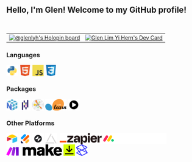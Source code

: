 ## Hello, I'm Glen! Welcome to my GitHub profile!
<br>
<table>
  <tbody>
    <tr>
      <td>
        <!--
        [![An image of @glenlyh's Holopin badges, which is a link to view their full Holopin profile](https://holopin.me/glenlyh)](https://holopin.io/@glenlyh)
        -->
        <a href="https://holopin.io/@glenlyh"><img src="https://holopin.me/glenlyh" width="1000" alt="@glenlyh's Holopin board"/></a>
      </td>
      <td>
        <a href="https://app.daily.dev/GlenLYH"><img src="https://api.daily.dev/devcards/d5cfa60a8e3645f7b4cc80c852178c71.png?r=ijm" width="250" alt="Glen Lim Yi Hern's Dev Card"/></a>
      </td>
    </tr>
  </tbody>
</table>

<!-- Programming/ Markdown Languages -->
### Languages
<a href="https://www.python.org/"><img align="center" src="https://github.com/GlenLYH/GlenLYH/blob/main/assets/programming_icons/programming_languages_icons/python_logo/python_icon.svg" title="Python" alt="" height="30"/></a>
<a href="https://html.spec.whatwg.org/"><img align="center" src="https://github.com/GlenLYH/GlenLYH/blob/main/assets/programming_icons/programming_languages_icons/html5_logo/html5_icon.svg" title="HTML" alt="" height="30"/></a>
<a href="https://www.ecma-international.org/publications-and-standards/standards/ecma-262/"><img align="center" src="https://github.com/GlenLYH/GlenLYH/blob/main/assets/programming_icons/programming_languages_icons/javascript_logo/javascript_icon.svg" title="JS" alt="" height="30"/></a>
<a href="https://www.w3.org/TR/CSS/"><img align="center" src="https://github.com/GlenLYH/GlenLYH/blob/main/assets/programming_icons/programming_languages_icons/css3_logo/css3_icon.svg" title="CSS" alt="" height="30"/></a>

### Packages
<a href="https://numpy.org/"><img align="center" src="https://github.com/GlenLYH/GlenLYH/blob/main/assets/programming_icons/programming_packages_icons/numpy_logo/numpy_icon.svg" title="NumPy" alt="" height="30"/></a>
<a href="https://pandas.pydata.org/"><img align="center" src="https://github.com/GlenLYH/GlenLYH/blob/main/assets/programming_icons/programming_packages_icons/pandas_logo/pandas_icon.svg" title="Pandas" alt="" height="30"/></a>
<a href="https://matplotlib.org/"><img align="center" src="https://github.com/GlenLYH/GlenLYH/blob/main/assets/programming_icons/programming_packages_icons/matplotlib_logo/matplotlib_logo.svg.png" title="MatPlotLib" alt="" height="30"/></a>
<a href="https://scikit-learn.org/stable/"><img align="center" src="https://github.com/GlenLYH/GlenLYH/blob/main/assets/programming_icons/programming_packages_icons/scikit_learn_logo/scikit_learn_logo.svg.png" title="Scikit Learn" alt="" height="30"/></a>
<a href="https://www.alphavantage.co/"><img align="center" src="https://github.com/GlenLYH/GlenLYH/blob/main/assets/programming_icons/programming_packages_icons/alpha_vantage_logo/alpha_vantage_icon.svg" title="Alpha Vantage" alt="" height="30"/></a>

<!-- No-code Development Platforms (NCDPs)/ Other Platforms -->
### Other Platforms
<a href="https://www.airtable.com/"><img align="center" src="https://github.com/GlenLYH/GlenLYH/blob/main/assets/airtable_logo/air_table.png" title="Airtable" alt="" height="30"/></a>
<a href="https://www.jotform.com/"><img align="center" src="https://github.com/GlenLYH/GlenLYH/blob/main/assets/jotform_logo/jotform.png" title="Jotform" alt="" height="30"/></a>
<a href="https://www.glideapps.com/"><img align="center" src="https://github.com/GlenLYH/GlenLYH/blob/main/assets/glide_logo/glide.svg" title="Glide Apps" alt="" height="30"/></a>
<a href="https://miniextensions.com/"><img align="center" src="https://github.com/GlenLYH/GlenLYH/blob/main/assets/miniExtensions_logo/miniExtensions.webp" title="miniExtensions" alt="" height="30"/></a>
<a href="https://documint.me/"><img align="center" src="https://github.com/GlenLYH/GlenLYH/blob/main/assets/documint_logo/documint.avif" title="Documint" alt="" height="30"/></a>
<a href="https://zapier.com/"><img align="center" src="https://github.com/GlenLYH/GlenLYH/blob/main/assets/zapier_logo/zapier.png" title="Zapier" alt="" height="30"/></a>
<a href="https://monday.com/"><img align="center" src="https://github.com/GlenLYH/GlenLYH/blob/main/assets/monday_com_logo/monday_com_white.png" title="monday.com" alt="" height="30"/></a>
<a href="https://www.make.com/"><img align="center" src="https://github.com/GlenLYH/GlenLYH/blob/main/assets/make_logo/make_logo.svg" title="make" alt="" height="30"/></a>
<a href="https://www.docusign.com/"><img align="center" src="https://github.com/GlenLYH/GlenLYH/blob/main/assets/docusign_logo/docusign.svg" title="DocuSign" alt="" height="30"/></a>
<a href="https://www.stackerhq.com/"><img align="center" src="https://github.com/GlenLYH/GlenLYH/blob/main/assets/stacker_logo/stacker.svg" title="Stacker" alt="" height="30"/></a>

<!-- Text Editors -->
<!--
- VSC
<a href="https://code.visualstudio.com/"><img align="center" src="https://github.com/GlenLYH/GlenLYH/blob/main/assets/text_editors_logos/vsc_logo/vscode.svg" title="VSC" alt="" height="30"/></a>
-->

<!-- Distributions -->
<!--
- Anaconda
<a href="https://www.anaconda.com/"><img align="center" src="https://github.com/GlenLYH/GlenLYH/blob/main/assets/distribution_logos/anaconda_logo/anaconda.png" title="Anaconda" alt="" height="30"/></a>
-->

<!-- ### Hi there 👋 -->

<!-- ## Hello, I'm Glen 👋. Welcome to my GitHub profile! -->

<!--
**GlenLYH/GlenLYH** is a ✨ _special_ ✨ repository because its `README.md` (this file) appears on your GitHub profile.

Here are some ideas to get you started:

- 🔭 I’m currently working on ...
- 🌱 I’m currently learning ...
- 👯 I’m looking to collaborate on ...
- 🤔 I’m looking for help with ...
- 💬 Ask me about ...
- 📫 How to reach me: ...
- 😄 Pronouns: ...
- ⚡ Fun fact: ...
-->
